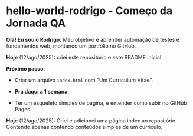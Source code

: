 # hello-world-rodrigo - Começo da Jornada QA

**Olá! Eu sou o Rodrigo.**
Meu objetivo é aprender automação de testes e fundamentos web, montando um portfólio no GitHub.

**Hoje** (12/ago/2025): criei este repositório e este README inicial.

**Próximo passo**:
- Criar um arquivo `index.html` com “Um Curriculum Vitae”.

- **Pra daqui a 1 semana**:
- Ter um esqueleto simples de página, e entender como subir no GitHub Pages.

**Hoje** (12/ago/2025): Criei e adicionei uma página index ao repositório. Contendo apenas contendo conteúdos simples de um currículo.
